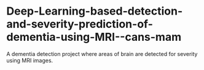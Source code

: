 # Deep-Learning-based-detection-and-severity-prediction-of-dementia-using-MRI--cans-mam
A dementia detection project where areas of brain are detected for severity using MRI images.
